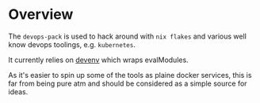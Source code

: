 # Overview

The `devops-pack` is used to hack around with `nix flakes` and various well know devops toolings, e.g. `kubernetes`.

It currently relies on [devenv](https://devenv.sh/) which wraps evalModules.

As it's easier to spin up some of the tools as plaine docker services, this is far from being pure atm and should be considered as a simple source for ideas.

